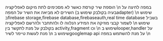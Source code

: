הוספת שיר קורסת כאשר לא מסכימים לתת מיקום לאפליקציה \n
במפה לחיצה על השירים לא מביאה את השיר על המפה (בעיה בקולבק שימוש בadapter) \n
שימוש בfirebase storage,firebase database,firebaseauth,real time database בשביל לשמור קבצי מוזיקה את המידע הנלווה לו ולהתחבר ולהרשם לאפליקציה \n
שימוש בקולבק על מנת לתקשר בין activity,fragment וכו \n
שימוש בlooper,handler על מנת לעשות טיימר לשיר \n
שימוש בgooglemap api על מנת להשתמש במפה \n
